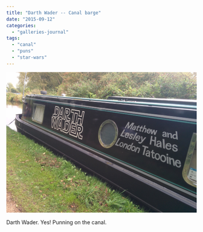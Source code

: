 ```yaml
---
title: "Darth Wader -- Canal barge"
date: "2015-09-12"
categories: 
  - "galleries-journal"
tags: 
  - "canal"
  - "puns"
  - "star-wars"
---
```


[![](images/Darth-Wader.jpg)](https://davidpeach.co.uk/wp-content/uploads/2023/05/Darth-Wader.jpg)

Darth Wader. Yes! Punning on the canal.
